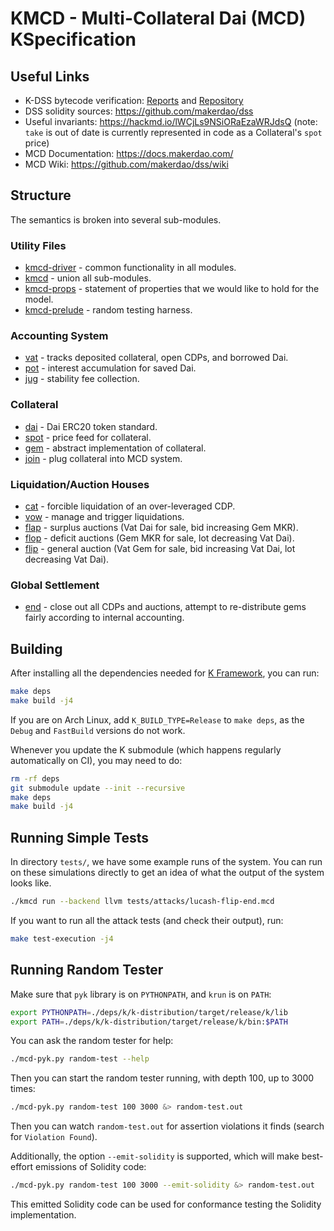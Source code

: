 KMCD - Multi-Collateral Dai (MCD) KSpecification
====================================================

Useful Links
------------

-   K-DSS bytecode verification: [Reports](https://reports.makerfoundation.com/k-dss/) and [Repository](https://github.com/makerdao/k-dss)
-   DSS solidity sources: <https://github.com/makerdao/dss>
-   Useful invariants: <https://hackmd.io/lWCjLs9NSiORaEzaWRJdsQ> (note: `take` is out of date is currently represented in code as a Collateral's `spot` price)
-   MCD Documentation: <https://docs.makerdao.com/>
-   MCD Wiki: <https://github.com/makerdao/dss/wiki>

Structure
---------

The semantics is broken into several sub-modules.

### Utility Files

-   [kmcd-driver](kmcd-driver.md) - common functionality in all modules.
-   [kmcd](kmcd.md) - union all sub-modules.
-   [kmcd-props](kmcd-props.md) - statement of properties that we would like to hold for the model.
-   [kmcd-prelude](kmcd-prelude.md) - random testing harness.

### Accounting System

-   [vat](vat.md) - tracks deposited collateral, open CDPs, and borrowed Dai.
-   [pot](pot.md) - interest accumulation for saved Dai.
-   [jug](jug.md) - stability fee collection.

### Collateral

-   [dai](dai.md) - Dai ERC20 token standard.
-   [spot](spot.md) - price feed for collateral.
-   [gem](gem.md) - abstract implementation of collateral.
-   [join](join.md) - plug collateral into MCD system.

### Liquidation/Auction Houses

-   [cat](cat.md) - forcible liquidation of an over-leveraged CDP.
-   [vow](vow.md) - manage and trigger liquidations.
-   [flap](flap.md) - surplus auctions (Vat Dai for sale, bid increasing Gem MKR).
-   [flop](flop.md) - deficit auctions (Gem MKR for sale, lot decreasing Vat Dai).
-   [flip](flip.md) - general auction (Vat Gem for sale, bid increasing Vat Dai, lot decreasing Vat Dai).

### Global Settlement

-   [end](end.md) - close out all CDPs and auctions, attempt to re-distribute gems fairly according to internal accounting.

Building
--------

After installing all the dependencies needed for [K Framework](https://github.com/kframework/k), you can run:

```sh
make deps
make build -j4
```

If you are on Arch Linux, add `K_BUILD_TYPE=Release` to `make deps`, as the `Debug` and `FastBuild` versions do not work.

Whenever you update the K submodule (which happens regularly automatically on CI), you may need to do:

```sh
rm -rf deps
git submodule update --init --recursive
make deps
make build -j4
```

Running Simple Tests
--------------------

In directory `tests/`, we have some example runs of the system.
You can run on these simulations directly to get an idea of what the output of the system looks like.

```sh
./kmcd run --backend llvm tests/attacks/lucash-flip-end.mcd
```

If you want to run all the attack tests (and check their output), run:

```sh
make test-execution -j4
```

Running Random Tester
---------------------

Make sure that `pyk` library is on `PYTHONPATH`, and `krun` is on `PATH`:

```sh
export PYTHONPATH=./deps/k/k-distribution/target/release/k/lib
export PATH=./deps/k/k-distribution/target/release/k/bin:$PATH
```

You can ask the random tester for help:

```sh
./mcd-pyk.py random-test --help
```

Then you can start the random tester running, with depth 100, up to 3000 times:

```sh
./mcd-pyk.py random-test 100 3000 &> random-test.out
```

Then you can watch `random-test.out` for assertion violations it finds (search for `Violation Found`).

Additionally, the option `--emit-solidity` is supported, which will make best-effort emissions of Solidity code:

```sh
./mcd-pyk.py random-test 100 3000 --emit-solidity &> random-test.out
```

This emitted Solidity code can be used for conformance testing the Solidity implementation.
